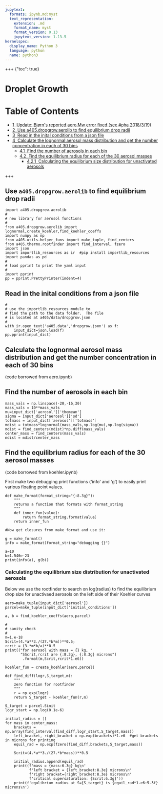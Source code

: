 ```yaml
---
jupytext:
  formats: ipynb,md:myst
  text_representation:
    extension: .md
    format_name: myst
    format_version: 0.13
    jupytext_version: 1.13.5
kernelspec:
  display_name: Python 3
  language: python
  name: python3
---
```


+++ {"toc": true}

# Droplet Growth

<h1>Table of Contents<span class="tocSkip"></span></h1>
<div class="toc"><ul class="toc-item"><li><span><a href="#Update:---Bjørn's-reported-aero.Mw-error-fixed-(see-#pha-2018/3/19)" data-toc-modified-id="Update:---Bjørn's-reported-aero.Mw-error-fixed-(see-#pha-2018/3/19)-1"><span class="toc-item-num">1&nbsp;&nbsp;</span>Update:   Bjørn's reported aero.Mw error fixed (see #pha 2018/3/19)</a></span></li><li><span><a href="#Use-a405.dropgrow.aerolib-to-find-equilibrium-drop-radii" data-toc-modified-id="Use-a405.dropgrow.aerolib-to-find-equilibrium-drop-radii-2"><span class="toc-item-num">2&nbsp;&nbsp;</span>Use a405.dropgrow.aerolib to find equilibrium drop radii</a></span></li><li><span><a href="#Read-in-the-inital-conditions-from-a-json-file" data-toc-modified-id="Read-in-the-inital-conditions-from-a-json-file-3"><span class="toc-item-num">3&nbsp;&nbsp;</span>Read in the inital conditions from a json file</a></span></li><li><span><a href="#Calculate-the-lognormal-aerosol-mass-distribution-and-get-the-number-concentration-in-each-of-30-bins" data-toc-modified-id="Calculate-the-lognormal-aerosol-mass-distribution-and-get-the-number-concentration-in-each-of-30-bins-4"><span class="toc-item-num">4&nbsp;&nbsp;</span>Calculate the lognormal aerosol mass distribution and get the number concentration in each of 30 bins</a></span><ul class="toc-item"><li><span><a href="#Find-the-number-of-aerosols-in-each-bin" data-toc-modified-id="Find-the-number-of-aerosols-in-each-bin-4.1"><span class="toc-item-num">4.1&nbsp;&nbsp;</span>Find the number of aerosols in each bin</a></span></li><li><span><a href="#Find-the-equilibrium-radius-for-each-of-the-30-aerosol-masses" data-toc-modified-id="Find-the-equilibrium-radius-for-each-of-the-30-aerosol-masses-4.2"><span class="toc-item-num">4.2&nbsp;&nbsp;</span>Find the equilibrium radius for each of the 30 aerosol masses</a></span><ul class="toc-item"><li><span><a href="#Calculating-the-equilibrium-size-distribution-for-unactivated-aerosols" data-toc-modified-id="Calculating-the-equilibrium-size-distribution-for-unactivated-aerosols-4.2.1"><span class="toc-item-num">4.2.1&nbsp;&nbsp;</span>Calculating the equilibrium size distribution for unactivated aerosols</a></span></li></ul></li></ul></li></ul></div>

+++

## Use `a405.dropgrow.aerolib` to find equilibrium drop radii

```{code-cell} ipython3
import a405.dropgrow.aerolib
#
# new library for aerosol functions
#
from a405.dropgrow.aerolib import lognormal,create_koehler,find_koehler_coeffs
import numpy as np
from a405.utils.helper_funs import make_tuple, find_centers
from a405.thermo.rootfinder import find_interval, fzero
import json
import importlib_resources as ir  #pip install importlib_resources
import pandas as pd
#
# load pprint to print the yaml input
#
import pprint
pp = pprint.PrettyPrinter(indent=4)
```

## Read in the inital conditions from a json file

```{code-cell} ipython3
#
# use the importlib_resources module to 
# find the path to the data folder.  The file
# is located at a405/data/dropgrow.json
#
with ir.open_text('a405.data','dropgrow.json') as f:
    input_dict=json.load(f)
pp.pprint(input_dict)
```

## Calculate the lognormal aerosol mass distribution and get the number concentration in each of 30 bins

(code borrowed from aero.ipynb)

## Find the number of aerosols in each bin

```{code-cell} ipython3
mass_vals = np.linspace(-20,-16,30)
mass_vals = 10**mass_vals
mu=input_dict['aerosol']['themean']
sigma = input_dict['aerosol']['sd']
totmass = input_dict['aerosol']['totmass']
mdist = totmass*lognormal(mass_vals,np.log(mu),np.log(sigma))
mdist = find_centers(mdist)*np.diff(mass_vals)
center_mass = find_centers(mass_vals)
ndist = mdist/center_mass
```

## Find the equilibrium radius for each of the 30 aerosol masses

(code borrowed from koehler.ipynb)

First make two debugging print functions ('info' and 'g') to easily print various floating point values.

```{code-cell} ipython3
def make_format(format_string="{:8.3g}"):
    """
    returns a function that formats with format_string
    """
    def inner_fun(value):
        return format_string.format(value)
    return inner_fun

#Now get closures from make_format and use it:

g = make_format()
info = make_format(format_string="debugging {}")

a=10
b=1.546e-23
print(info(a), g(b))
```

### Calculating the equilibrium size distribution for unactivated aerosols

Below we use the rootfinder to search on log(radius) to find the equilibrium
drop size for unactivaed aerosols on the left side of their Koehler curves

```{code-cell} ipython3
aero=make_tuple(input_dict['aerosol'])
parcel=make_tuple(input_dict['initial_conditions'])

a, b = find_koehler_coeffs(aero,parcel)

#
# sanity check
#
m=1.e-18
Scrit=(4.*a**3./(27.*b*m))**0.5;
rcrit = (3.*m*b/a)**0.5
print(("for aerosol with mass = {} kg, "
       "SScrit,rcrit are {:8.3g}, {:8.3g} microns")
        .format(m,Scrit,rcrit*1.e6))
```

```{code-cell} ipython3
koehler_fun = create_koehler(aero,parcel)

def find_diff(logr,S_target,m):
    """
    zero function for rootfinder
    """
    r = np.exp(logr)
    return S_target - koehler_fun(r,m)

S_target = parcel.Sinit
logr_start = np.log(0.1e-6)

initial_radius = []
for mass in center_mass:
    brackets = np.array(find_interval(find_diff,logr_start,S_target,mass))
    left_bracket, right_bracket = np.exp(brackets)*1.e6  #get brackets in microns for printing
    equil_rad = np.exp(fzero(find_diff,brackets,S_target,mass))
    
    Scrit=(4.*a**3./(27.*b*mass))**0.5
    
    initial_radius.append(equil_rad)
    print((f'mass = {mass:6.3g} kg\n'
           f'left bracket = {left_bracket:8.3e} microns\n'
           f'right bracket={right_bracket:8.3e} microns\n'
           f'critical supersaturation: {Scrit:6.3g}'))
    print(f'equlibrium radius at S={S_target} is {equil_rad*1.e6:5.3f} microns\n')
   
```
